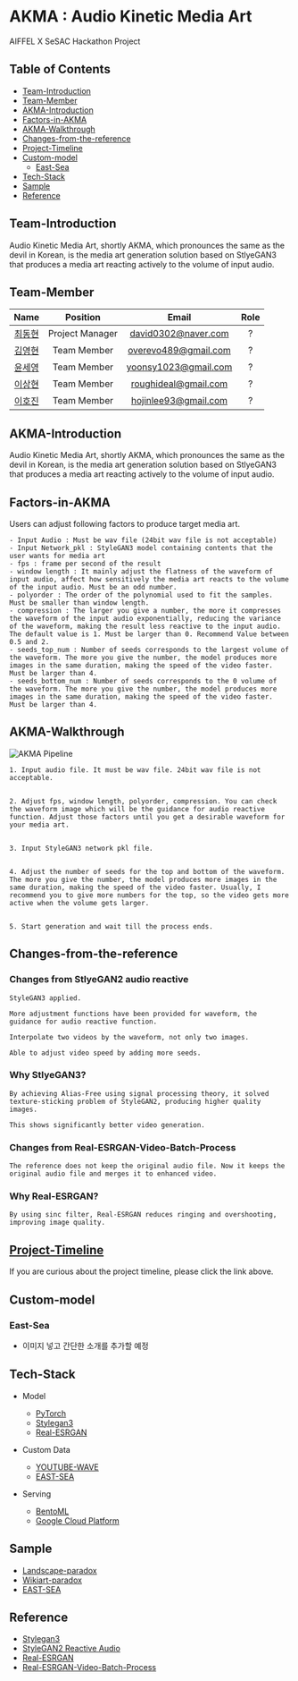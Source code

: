 # AKMA : Audio Kinetic Media Art

AIFFEL X SeSAC Hackathon Project

## Table of Contents


- [Team-Introduction](#Team-Introduction)
- [Team-Member](#Team-Member)
- [AKMA-Introduction](#AKMA-Introduction)
- [Factors-in-AKMA](#Factors-in-AKMA)
- [AKMA-Walkthrough](#AKMA-Walkthrough)
- [Changes-from-the-reference](#Changes-from-the-reference)
- [Project-Timeline](#Project-Timeline)
- [Custom-model](#Custom-model)
  - [East-Sea](#East-Sea)
- [Tech-Stack](#Tech-Stack)
- [Sample](#Sample)
- [Reference](#Reference)


## Team-Introduction


Audio Kinetic Media Art, shortly AKMA, which pronounces the same as the devil in Korean, is the media art generation solution based on StlyeGAN3 that produces a media art reacting actively to the volume of input audio.


## Team-Member


| Name | Position | Email | Role |
|:-------------:|:-------------:|:-------------:|:-------------:|
| [최동현](https://github.com/donghyundavidchoi) | Project Manager | david0302@naver.com | ? |
| [김영현](https://github.com/kim1987) | Team Member | overevo489@gmail.com | ? |
| [윤세영](https://github.com/uni1023) | Team Member | yoonsy1023@gmail.com | ? |
| [이상현](https://github.com/oddhyeon) | Team Member | roughideal@gmail.com | ? |
| [이호진](https://github.com/ghwlsdl) | Team Member | hojinlee93@gmail.com | ? |


## AKMA-Introduction


Audio Kinetic Media Art, shortly AKMA, which pronounces the same as the devil in Korean, is the media art generation solution based on StlyeGAN3 that produces a media art reacting actively to the volume of input audio.


## Factors-in-AKMA


Users can adjust following factors to produce target media art.

	- Input Audio : Must be wav file (24bit wav file is not acceptable)
	- Input Network_pkl : StyleGAN3 model containing contents that the user wants for media art
  	- fps : frame per second of the result
	- window length : It mainly adjust the flatness of the waveform of input audio, affect how sensitively the media art reacts to the volume of the input audio. Must be an odd number.
 	- polyorder : The order of the polynomial used to fit the samples. Must be smaller than window length. 
  	- compression : The larger you give a number, the more it compresses the waveform of the input audio exponentially, reducing the variance of the waveform, making the result less reactive to the input audio. The default value is 1. Must be larger than 0. Recommend Value between 0.5 and 2.
  	- seeds_top_num : Number of seeds corresponds to the largest volume of the waveform. The more you give the number, the model produces more images in the same duration, making the speed of the video faster. Must be larger than 4.
  	- seeds_bottom_num : Number of seeds corresponds to the 0 volume of the waveform. The more you give the number, the model produces more images in the same duration, making the speed of the video faster. Must be larger than 4.


## AKMA-Walkthrough


![AKMA Pipeline](https://user-images.githubusercontent.com/90362869/157410524-5e9c5cfb-0810-4b55-9344-b3b972664b1f.png)


	1. Input audio file. It must be wav file. 24bit wav file is not acceptable.


	2. Adjust fps, window length, polyorder, compression. You can check the waveform image which will be the guidance for audio reactive function. Adjust those factors until you get a desirable waveform for your media art.


	3. Input StyleGAN3 network pkl file.


	4. Adjust the number of seeds for the top and bottom of the waveform. The more you give the number, the model produces more images in the same duration, making the speed of the video faster. Usually, I recommend you to give more numbers for the top, so the video gets more active when the volume gets larger.


	5. Start generation and wait till the process ends.


## Changes-from-the-reference


### Changes from StlyeGAN2 audio reactive

	StyleGAN3 applied.  

	More adjustment functions have been provided for waveform, the guidance for audio reactive function.

	Interpolate two videos by the waveform, not only two images.  

	Able to adjust video speed by adding more seeds.  


### Why StlyeGAN3?

	By achieving Alias-Free using signal processing theory, it solved texture-sticking problem of StyleGAN2, producing higher quality images.  

	This shows significantly better video generation.  


### Changes from Real-ESRGAN-Video-Batch-Process

	The reference does not keep the original audio file. Now it keeps the original audio file and merges it to enhanced video.


### Why Real-ESRGAN?

	By using sinc filter, Real-ESRGAN reduces ringing and overshooting, improving image quality.


## [Project-Timeline](https://github.com/TeamTechArt/AKMA/blob/main/Readme_Project-Timeline.md)

If you are curious about the project timeline, please click the link above.


## Custom-model


### East-Sea
- 이미지 넣고 간단한 소개를 추가할 예정


## Tech-Stack


- Model
  - [PyTorch](https://pytorch.org/)
  - [Stylegan3](https://github.com/NVlabs/stylegan3)
  - [Real-ESRGAN](https://github.com/xinntao/Real-ESRGAN)


- Custom Data
  - [YOUTUBE-WAVE](https://drive.google.com/drive/folders/1197NN3gqxi2mEQ5do1Lmp4UQIq-SfO9L)
  - [EAST-SEA](https://drive.google.com/file/d/1SscfF-3Zy9_IPvU6DsBXvmT_isvcoWe4/view?usp=sharing)


- Serving
  - [BentoML](https://github.com/TeamTechArt/AKMA/tree/main/BentoML)
  - [Google Cloud Platform](https://cloud.google.com/gcp/?utm_source=google&utm_medium=cpc&utm_campaign=japac-KR-all-en-dr-bkws-all-all-trial-e-dr-1009882&utm_content=text-ad-none-none-DEV_c-CRE_514666343206-ADGP_Hybrid+%7C+BKWS+-+EXA+%7C+Txt+~+GCP+~+General_+Core+Brand-KWID_43700060620875343-aud-970366092687:kwd-26415313501-userloc_1009871&utm_term=KW_google%20cloud%20platform-ST_google+cloud+platform&gclid=CjwKCAiAvaGRBhBlEiwAiY-yMAduyI7HaEG-UsISeqSyI5c90KsorWSA22E2QyR1DATrsZh9PadL1BoCaJoQAvD_BwE&gclsrc=aw.ds)


## Sample
 - [Landscape-paradox](https://drive.google.com/file/d/1dX7UPuy-rlaeYYTrlXPJFFV4FssCj7-N/view?usp=sharing)
 - [Wikiart-paradox](https://drive.google.com/file/d/1fGUIIfBadJuCWPwkMxHawxT8wfl1iNUJ/view?usp=sharing)
 - [EAST-SEA](https://drive.google.com/file/d/1ncnCM0SLFSmsjungRs4aEvL8tv0x_uZU/view?usp=sharing)


## Reference
- [Stylegan3](https://github.com/NVlabs/stylegan3)
- [StyleGAN2 Reactive Audio](https://github.com/dvschultz/ai/blob/master/StyleGAN2_AudioReactive.ipynb)
- [Real-ESRGAN](https://github.com/xinntao/Real-ESRGAN)
- [Real-ESRGAN-Video-Batch-Process](https://github.com/GeeveGeorge/Real-ESRGAN-Video-Batch-Process/tree/main)
